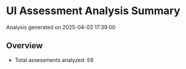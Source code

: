 # UI Assessment Analysis Summary

Analysis generated on 2025-04-03 17:39:00

## Overview

- Total assessments analyzed: 59
